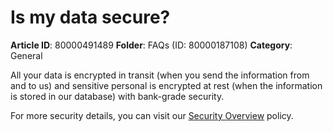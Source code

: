 # Is my data secure?

**Article ID**: 80000491489
**Folder**: FAQs (ID: 80000187108)
**Category**: General

All your data is encrypted in transit (when you send the information from and to us) and sensitive personal is encrypted at rest (when the information is stored in our database) with bank-grade security.

For more security details, you can visit our [Security Overview](https://www.exirio.com/security-overview/) policy.